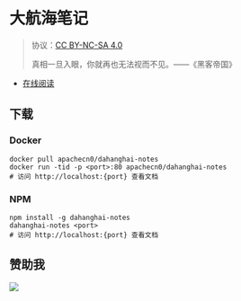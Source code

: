 # 大航海笔记

> 协议：[CC BY-NC-SA 4.0](http://creativecommons.org/licenses/by-nc-sa/4.0/)
> 
> 真相一旦入眼，你就再也无法视而不见。——《黑客帝国》

* [在线阅读](https://dhh.flygon.net)

## 下载

### Docker

```
docker pull apachecn0/dahanghai-notes
docker run -tid -p <port>:80 apachecn0/dahanghai-notes
# 访问 http://localhost:{port} 查看文档
```

### NPM

```
npm install -g dahanghai-notes
dahanghai-notes <port>
# 访问 http://localhost:{port} 查看文档
```

## 赞助我

![](https://img-blog.csdnimg.cn/20200112005920729.png)
